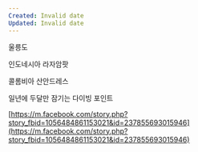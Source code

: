 ```yaml
---
Created: Invalid date
Updated: Invalid date
---
```

울릉도

인도네시아 라자암팟

콜롬비아 산안드레스

일년에 두달만 잠기는 다이빙 포인트

[https://m.facebook.com/story.php?story_fbid=1056484861153021&id=237855693015946](https://m.facebook.com/story.php?story_fbid=1056484861153021&id=237855693015946)